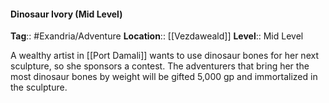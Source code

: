 #### Dinosaur Ivory (Mid Level)
**Tag**:: #Exandria/Adventure
**Location**:: [[Vezdaweald]]
**Level**:: Mid Level

 A wealthy artist in [[Port Damali]] wants to use dinosaur bones for her next sculpture, so she sponsors a contest. The adventurers that bring her the most dinosaur bones by weight will be gifted 5,000 gp and immortalized in the sculpture.
